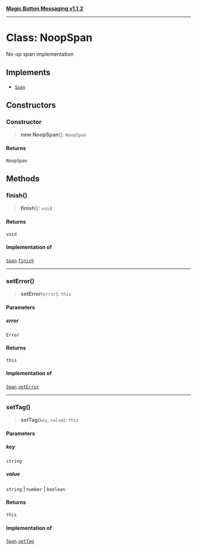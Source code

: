 [**Magic Button Messaging v1.1.2**](../README.md)

***

# Class: NoopSpan

No-op span implementation

## Implements

- [`Span`](../interfaces/Span.md)

## Constructors

### Constructor

> **new NoopSpan**(): `NoopSpan`

#### Returns

`NoopSpan`

## Methods

### finish()

> **finish**(): `void`

#### Returns

`void`

#### Implementation of

[`Span`](../interfaces/Span.md).[`finish`](../interfaces/Span.md#finish)

***

### setError()

> **setError**(`error`): `this`

#### Parameters

##### error

`Error`

#### Returns

`this`

#### Implementation of

[`Span`](../interfaces/Span.md).[`setError`](../interfaces/Span.md#seterror)

***

### setTag()

> **setTag**(`key`, `value`): `this`

#### Parameters

##### key

`string`

##### value

`string` | `number` | `boolean`

#### Returns

`this`

#### Implementation of

[`Span`](../interfaces/Span.md).[`setTag`](../interfaces/Span.md#settag)
